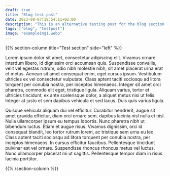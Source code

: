 ```yaml
---
draft: true
title: "Blog test post"
date: 2023-08-07T18:54:11+02:00
description: "This is an alternative testing post for the blog section to make sure it works as intended."
tags: ["blog", "testpost"]
image: "exampleimg1.webp"
---
```


{{% section-column title="Test section" side="left" %}}

Lorem ipsum dolor sit amet, consectetur adipiscing elit. Vivamus ornare interdum libero, id dignissim orci accumsan quis. Suspendisse convallis, velit vel egestas rutrum, odio nibh molestie nibh, sit amet placerat urna erat et metus. Aenean sit amet consequat enim, eget cursus ipsum. Vestibulum ultricies ex vel consectetur vulputate. Class aptent taciti sociosqu ad litora torquent per conubia nostra, per inceptos himenaeos. Integer sit amet orci pharetra, commodo elit eget, tristique ligula. Aliquam varius, tortor et ultricies tincidunt, ex ante scelerisque dolor, a aliquet metus nisi ut felis. Integer at justo et sem dapibus vehicula et sed lacus. Duis quis varius ligula.

Quisque vehicula aliquam dui vel efficitur. Curabitur hendrerit, augue sit amet gravida efficitur, diam orci ornare sem, dapibus lacinia nisl nulla et nisl. Nulla ullamcorper ipsum eu tempus lobortis. Nunc pharetra nibh ut bibendum luctus. Etiam et augue risus. Vivamus dignissim, orci id consequat blandit, leo tortor rutrum lorem, ac tristique sem urna eu leo. Class aptent taciti sociosqu ad litora torquent per conubia nostra, per inceptos himenaeos. In cursus efficitur faucibus. Pellentesque tincidunt pulvinar est vel ornare. Suspendisse rhoncus rhoncus metus vel luctus. Nunc ullamcorper placerat mi ut sagittis. Pellentesque tempor diam in risus lacinia porttitor.

{{% /section-column %}}